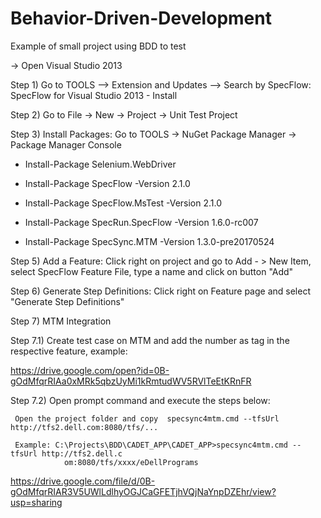 # Behavior-Driven-Development
Example of small project using BDD to test

-> Open Visual Studio 2013
 
Step 1) Go to TOOLS –> Extension and Updates –> Search by SpecFlow: SpecFlow for Visual Studio 2013 - Install
 
Step 2) Go to File -> New -> Project -> Unit Test Project
 
Step 3) Install Packages: Go to TOOLS -> NuGet Package Manager -> Package Manager Console
 
* Install-Package Selenium.WebDriver
 
* Install-Package SpecFlow -Version 2.1.0

* Install-Package SpecFlow.MsTest -Version 2.1.0

* Install-Package SpecRun.SpecFlow -Version 1.6.0-rc007

* Install-Package SpecSync.MTM -Version 1.3.0-pre20170524

Step 5) Add a Feature: Click right on project and go to Add - > New Item, select SpecFlow Feature File, type a name and click on button "Add"

Step 6) Generate Step Definitions: Click right on Feature page and select "Generate Step Definitions"
 
Step 7) MTM Integration
 
Step 7.1) Create test case on MTM and add the number as tag in the respective feature, example:
               
https://drive.google.com/open?id=0B-gOdMfqrRIAa0xMRk5qbzUyMi1kRmtudWV5RVlTeEtKRnFR

Step 7.2) Open prompt command and execute the steps below:
 
     Open the project folder and copy  specsync4mtm.cmd --tfsUrl http://tfs2.dell.com:8080/tfs/...
 
     Example: C:\Projects\BDD\CADET_APP\CADET_APP>specsync4mtm.cmd --tfsUrl http://tfs2.dell.c
                om:8080/tfs/xxxx/eDellPrograms

https://drive.google.com/file/d/0B-gOdMfqrRIAR3V5UWlLdlhyOGJCaGFETjhVQjNaYnpDZEhr/view?usp=sharing

